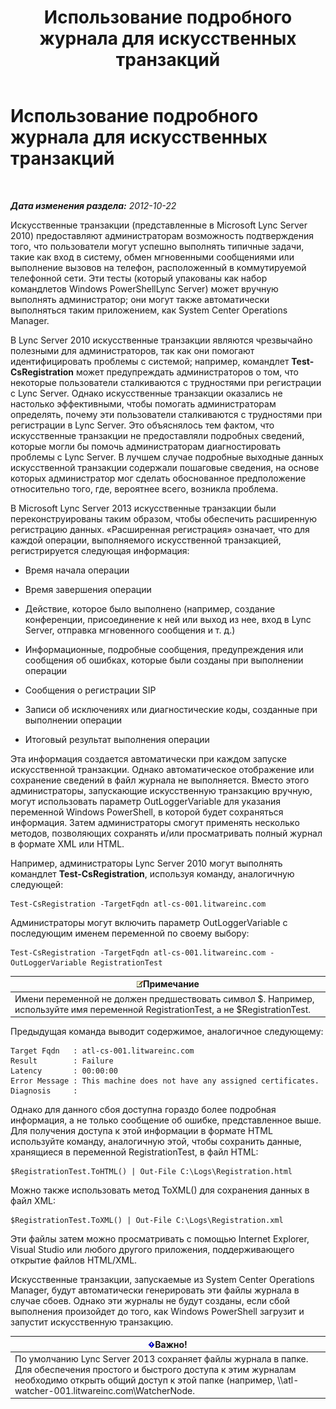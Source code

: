 ﻿---
title: Использование подробного журнала для искусственных транзакций
TOCTitle: Использование подробного журнала для искусственных транзакций
ms:assetid: 32714a71-9f42-4d5b-a508-e176d8f08bbf
ms:mtpsurl: https://technet.microsoft.com/ru-ru/library/JJ204798(v=OCS.15)
ms:contentKeyID: 49309371
ms.date: 05/19/2016
mtps_version: v=OCS.15
ms.translationtype: HT
---

# Использование подробного журнала для искусственных транзакций

 

_**Дата изменения раздела:** 2012-10-22_

Искусственные транзакции (представленные в Microsoft Lync Server 2010) предоставляют администраторам возможность подтверждения того, что пользователи могут успешно выполнять типичные задачи, такие как вход в систему, обмен мгновенными сообщениями или выполнение вызовов на телефон, расположенный в коммутируемой телефонной сети. Эти тесты (который упакованы как набор командлетов Windows PowerShellLync Server) может вручную выполнять администратор; они могут также автоматически выполняться таким приложением, как System Center Operations Manager.

В Lync Server 2010 искусственные транзакции являются чрезвычайно полезными для администраторов, так как они помогают идентифицировать проблемы с системой; например, командлет **Test-CsRegistration** может предупреждать администраторов о том, что некоторые пользователи сталкиваются с трудностями при регистрации с Lync Server. Однако искусственные транзакции оказались не настолько эффективными, чтобы помогать администраторам определять, почему эти пользователи сталкиваются с трудностями при регистрации в Lync Server. Это объяснялось тем фактом, что искусственные транзакции не предоставляли подробных сведений, которые могли бы помочь администраторам диагностировать проблемы с Lync Server. В лучшем случае подробные выходные данных искусственной транзакции содержали пошаговые сведения, на основе которых администратор мог сделать обоснованное предположение относительно того, где, вероятнее всего, возникла проблема.

В Microsoft Lync Server 2013 искусственные транзакции были переконструированы таким образом, чтобы обеспечить расширенную регистрацию данных. «Расширенная регистрация» означает, что для каждой операции, выполняемого искусственной транзакцией, регистрируется следующая информация:

  - Время начала операции

  - Время завершения операции

  - Действие, которое было выполнено (например, создание конференции, присоединение к ней или выход из нее, вход в Lync Server, отправка мгновенного сообщения и т. д.)

  - Информационные, подробные сообщения, предупреждения или сообщения об ошибках, которые были созданы при выполнении операции

  - Сообщения о регистрации SIP

  - Записи об исключениях или диагностические коды, созданные при выполнении операции

  - Итоговый результат выполнения операции

Эта информация создается автоматически при каждом запуске искусственной транзакции. Однако автоматическое отображение или сохранение сведений в файл журнала не выполняется. Вместо этого администраторы, запускающие искусственную транзакцию вручную, могут использовать параметр OutLoggerVariable для указания переменной Windows PowerShell, в которой будет сохраняться информация. Затем администраторы смогут применять несколько методов, позволяющих сохранять и/или просматривать полный журнал в формате XML или HTML.

Например, администраторы Lync Server 2010 могут выполнять командлет **Test-CsRegistration**, используя команду, аналогичную следующей:

    Test-CsRegistration -TargetFqdn atl-cs-001.litwareinc.com

Администраторы могут включить параметр OutLoggerVariable с последующим именем переменной по своему выбору:

    Test-CsRegistration -TargetFqdn atl-cs-001.litwareinc.com -OutLoggerVariable RegistrationTest

<table>
<thead>
<tr class="header">
<th><img src="images/Gg398412.note(OCS.15).gif" title="note" alt="note" />Примечание</th>
</tr>
</thead>
<tbody>
<tr class="odd">
<td>Имени переменной не должен предшествовать символ $. Например, используйте имя переменной RegistrationTest, а не $RegistrationTest.</td>
</tr>
</tbody>
</table>


Предыдущая команда выводит содержимое, аналогичное следующему:

    Target Fqdn   : atl-cs-001.litwareinc.com
    Result        : Failure
    Latency       : 00:00:00
    Error Message : This machine does not have any assigned certificates.
    Diagnosis     :

Однако для данного сбоя доступна гораздо более подробная информация, а не только сообщение об ошибке, представленное выше. Для получения доступа к этой информации в формате HTML используйте команду, аналогичную этой, чтобы сохранить данные, хранящиеся в переменной RegistrationTest, в файл HTML:

    $RegistrationTest.ToHTML() | Out-File C:\Logs\Registration.html

Можно также использовать метод ToXML() для сохранения данных в файл XML:

    $RegistrationTest.ToXML() | Out-File C:\Logs\Registration.xml

Эти файлы затем можно просматривать с помощью Internet Explorer, Visual Studio или любого другого приложения, поддерживающего открытие файлов HTML/XML.

Искусственные транзакции, запускаемые из System Center Operations Manager, будут автоматически генерировать эти файлы журнала в случае сбоев. Однако эти журналы не будут созданы, если сбой выполнения произойдет до того, как Windows PowerShell загрузит и запустит искусственную транзакцию.

<table>
<thead>
<tr class="header">
<th><img src="images/JJ618369.important(OCS.15).gif" title="important" alt="important" />Важно!</th>
</tr>
</thead>
<tbody>
<tr class="odd">
<td>По умолчанию Lync Server 2013 сохраняет файлы журнала в папке. Для обеспечения простого и быстрого доступа к этим журналам необходимо открыть общий доступ к этой папке (например, \\atl-watcher-001.litwareinc.com\WatcherNode.</td>
</tr>
</tbody>
</table>

